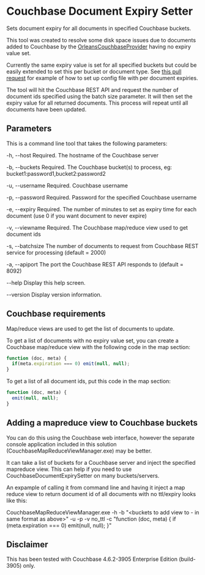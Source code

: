 # Couchbase Document Expiry Setter

Sets document expiry for all documents in specified Couchbase buckets.

This tool was created to resolve some disk space issues due to documents added to Couchbase by the [OrleansCouchbaseProvider](https://github.com/OrleansContrib/OrleansCouchbaseProvider) having no expiry value set. 

Currently the same expiry value is set for all specified buckets but could be easily extended to set this per bucket or document type. See [this pull request](https://github.com/OrleansContrib/OrleansCouchbaseProvider/pull/22) for example of how to set up config file with per document expiries.

The tool will hit the Couchbase REST API and request the number of document ids specified using the batch size parameter. It will then set the expiry value for all returned documents. This process will repeat until all documents have been updated. 

## Parameters

This is a command line tool that takes the following parameters:

-h, --host         Required. The hostname of the Couchbase server

-b, --buckets      Required. The Couchbase bucket(s) to process, eg: bucket1:password1,bucket2:password2

-u, --username     Required. Couchbase username

-p, --password     Required. Password for the specified Couchbase username

-e, --expiry       Required. The number of minutes to set as expiry time for each document (use 0 if you want
                   document to never expire)

-v, --viewname     Required. The Couchbase map/reduce view used to get document ids

-s, --batchsize    The number of documents to request from Couchbase REST service for processing (default = 2000)

-a, --apiport      The port the Couchbase REST API responds to (default = 8092)

--help             Display this help screen.

--version          Display version information.

## Couchbase requirements

Map/reduce views are used to get the list of documents to update.

To get a list of documents with no expiry value set, you can create a Couchbase map/reduce view with the following code in the map section:

```javascript
function (doc, meta) {
  if(meta.expiration === 0) emit(null, null);
}
```

To get a list of all document ids, put this code in the map section:

```javascript
function (doc, meta) {
  emit(null, null);
}
```

## Adding a mapreduce view to Couchbase buckets

You can do this using the Couchbase web interface, however the separate console application included in this solution (CouchbaseMapReduceViewManager.exe) may be better. 

It can take a list of buckets for a Couchbase server and inject the specified mapreduce view. This can help if you need to use CouchbaseDocumentExpirySetter on many buckets/servers.

An expample of calling it from command line and having it inject a map reduce view to return document id of all documents with no ttl/expiry looks like this:

CouchbaseMapReduceViewManager.exe -h <servername> -b "<buckets to add view to - in same format as above>" -u <username> -p <password> -v no_ttl -c "function (doc, meta) { if (meta.expiration === 0) emit(null, null); }"
  

## Disclaimer

This has been tested with Couchbase 4.6.2-3905 Enterprise Edition (build-3905) only.
